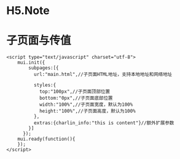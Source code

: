 # H5.Note

子页面与传值
==============
    <script type="text/javascript" charset="utf-8">
      	mui.init({
		    subpages:[{
		      url:"main.html",//子页面HTML地址，支持本地地址和网络地址
		
		      styles:{
		        top:"100px",//子页面顶部位置
		        bottom:"0px",//子页面底部位置
		        width:"100%",//子页面宽度，默认为100%
		        height:"100%",//子页面高度，默认为100%
		      },
		      extras:{charlin_info:"this is content"}//额外扩展参数
		    }]
		  });
      	mui.ready(function(){
      	});
    </script>
